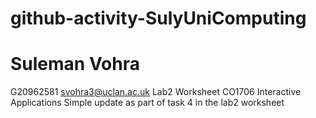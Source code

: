 # github-activity-SulyUniComputing

# Suleman Vohra
G20962581
svohra3@uclan.ac.uk
Lab2 Worksheet CO1706 Interactive Applications
Simple update as part of task 4 in the lab2 worksheet
